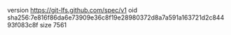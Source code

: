 version https://git-lfs.github.com/spec/v1
oid sha256:7e816f86da6e73909e36c8f19e28980372d8a7a591a163721d2c84493f083c8f
size 7561

